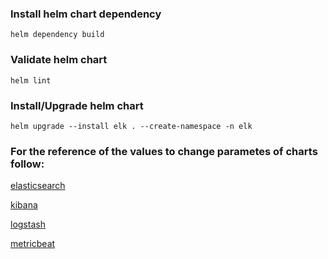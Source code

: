 
### Install helm chart dependency
```
helm dependency build
```

### Validate helm chart

```
helm lint
```

### Install/Upgrade helm chart

```
helm upgrade --install elk . --create-namespace -n elk
```


### For the reference of the values to change parametes of charts follow:

[elasticsearch](https://artifacthub.io/packages/helm/elastic/elasticsearch/8.5.1)

[kibana](https://artifacthub.io/packages/helm/elastic/kibana/8.5.1)

[logstash](https://artifacthub.io/packages/helm/elastic/logstash/8.5.1)

[metricbeat](https://artifacthub.io/packages/helm/elastic/metricbeat/8.5.1)